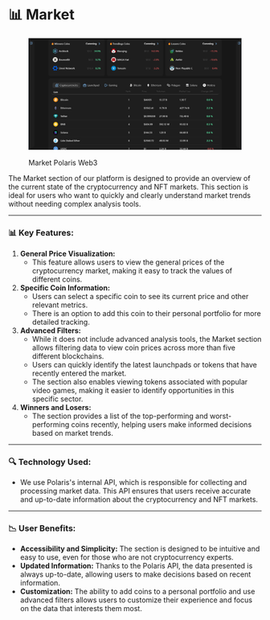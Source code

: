 # 📊 Market

<figure><img src="../../.gitbook/assets/imagen_2024-06-15_220648416.png" alt=""><figcaption><p>Market Polaris Web3</p></figcaption></figure>

The Market section of our platform is designed to provide an overview of the current state of the cryptocurrency and NFT markets. This section is ideal for users who want to quickly and clearly understand market trends without needing complex analysis tools.

***

### **📊 Key Features:**

1. **General Price Visualization:**
   * This feature allows users to view the general prices of the cryptocurrency market, making it easy to track the values of different coins.
2. **Specific Coin Information:**
   * Users can select a specific coin to see its current price and other relevant metrics.
   * There is an option to add this coin to their personal portfolio for more detailed tracking.
3. **Advanced Filters:**
   * While it does not include advanced analysis tools, the Market section allows filtering data to view coin prices across more than five different blockchains.
   * Users can quickly identify the latest launchpads or tokens that have recently entered the market.
   * The section also enables viewing tokens associated with popular video games, making it easier to identify opportunities in this specific sector.
4. **Winners and Losers:**
   * The section provides a list of the top-performing and worst-performing coins recently, helping users make informed decisions based on market trends.

***

### **🔍 Technology Used:**

* We use Polaris's internal API, which is responsible for collecting and processing market data. This API ensures that users receive accurate and up-to-date information about the cryptocurrency and NFT markets.

***

### **📉 User Benefits:**

* **Accessibility and Simplicity:** The section is designed to be intuitive and easy to use, even for those who are not cryptocurrency experts.
* **Updated Information:** Thanks to the Polaris API, the data presented is always up-to-date, allowing users to make decisions based on recent information.
* **Customization:** The ability to add coins to a personal portfolio and use advanced filters allows users to customize their experience and focus on the data that interests them most.

